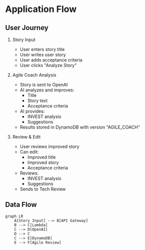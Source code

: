 # Application Flow

## User Journey
1. Story Input
   - User enters story title
   - User writes user story
   - User adds acceptance criteria
   - User clicks "Analyze Story"

2. Agile Coach Analysis
   - Story is sent to OpenAI
   - AI analyzes and improves:
     - Title
     - Story text
     - Acceptance criteria
   - AI provides:
     - INVEST analysis
     - Suggestions
   - Results stored in DynamoDB with version "AGILE_COACH"

3. Review & Edit
   - User reviews improved story
   - Can edit:
     - Improved title
     - Improved story
     - Acceptance criteria
   - Reviews:
     - INVEST analysis
     - Suggestions
   - Sends to Tech Review

## Data Flow
```mermaid
graph LR
    A[Story Input] --> B[API Gateway]
    B --> C[Lambda]
    C --> D[OpenAI]
    D --> C
    C --> E[DynamoDB]
    E --> F[Agile Review]
``` 